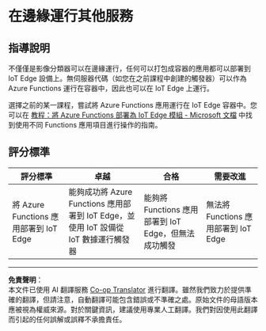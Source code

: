 <!--
CO_OP_TRANSLATOR_METADATA:
{
  "original_hash": "cc7ad255517f5f618f9c8899e6ff6783",
  "translation_date": "2025-08-26T22:01:49+00:00",
  "source_file": "4-manufacturing/lessons/3-run-fruit-detector-edge/assignment.md",
  "language_code": "mo"
}
-->
# 在邊緣運行其他服務

## 指導說明

不僅僅是影像分類器可以在邊緣運行，任何可以打包成容器的應用都可以部署到 IoT Edge 設備上。無伺服器代碼（如您在之前課程中創建的觸發器）可以作為 Azure Functions 運行在容器中，因此也可以在 IoT Edge 上運行。

選擇之前的某一課程，嘗試將 Azure Functions 應用運行在 IoT Edge 容器中。您可以在 [教程：將 Azure Functions 部署為 IoT Edge 模組 - Microsoft 文檔](https://docs.microsoft.com/azure/iot-edge/tutorial-deploy-function?WT.mc_id=academic-17441-jabenn&view=iotedge-2020-11) 中找到使用不同 Functions 應用項目進行操作的指南。

## 評分標準

| 評分標準 | 卓越 | 合格 | 需要改進 |
| -------- | ----- | ----- | -------- |
| 將 Azure Functions 應用部署到 IoT Edge | 能夠成功將 Azure Functions 應用部署到 IoT Edge，並使用 IoT 設備從 IoT 數據運行觸發器 | 能夠將 Functions 應用部署到 IoT Edge，但無法成功觸發 | 無法將 Functions 應用部署到 IoT Edge |

---

**免責聲明**：  
本文件已使用 AI 翻譯服務 [Co-op Translator](https://github.com/Azure/co-op-translator) 進行翻譯。雖然我們致力於提供準確的翻譯，但請注意，自動翻譯可能包含錯誤或不準確之處。原始文件的母語版本應被視為權威來源。對於關鍵資訊，建議使用專業人工翻譯。我們對因使用此翻譯而引起的任何誤解或誤釋不承擔責任。